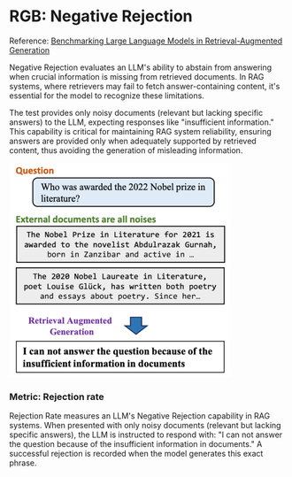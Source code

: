 # RGB: Negative Rejection
Reference: [Benchmarking Large Language Models in Retrieval-Augmented Generation](https://arxiv.org/abs/2309.01431)

Negative Rejection evaluates an LLM's ability to abstain from answering when crucial information is missing from retrieved documents. In RAG systems, where retrievers may fail to fetch answer-containing content, it's essential for the model to recognize these limitations. 

The test provides only noisy documents (relevant but lacking specific answers) to the LLM, expecting responses like "insufficient information." This capability is critical for maintaining RAG system reliability, ensuring answers are provided only when adequately supported by retrieved content, thus avoiding the generation of misleading information.

<img src="../images/additional_requirement/RGB_negative-rejection.png" width=400>

### Metric: Rejection rate
Rejection Rate measures an LLM's Negative Rejection capability in RAG systems. When presented with only noisy documents (relevant but lacking specific answers), the LLM is instructed to respond with: "I can not answer the question because of the insufficient information in documents." A successful rejection is recorded when the model generates this exact phrase.
